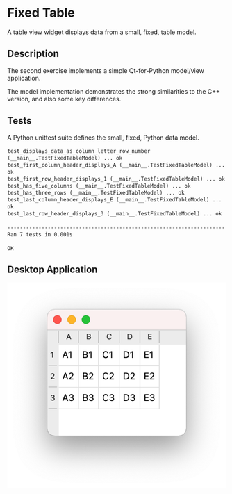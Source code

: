 # Fixed Table

A table view widget displays data from a small, fixed, table model.

## Description

The second exercise implements a simple Qt-for-Python model/view application.

The model implementation demonstrates the strong similarities to the C++ version, and also some key differences.

## Tests

A Python unittest suite defines the small, fixed, Python data model.

```
test_displays_data_as_column_letter_row_number (__main__.TestFixedTableModel) ... ok
test_first_column_header_displays_A (__main__.TestFixedTableModel) ... ok
test_first_row_header_displays_1 (__main__.TestFixedTableModel) ... ok
test_has_five_columns (__main__.TestFixedTableModel) ... ok
test_has_three_rows (__main__.TestFixedTableModel) ... ok
test_last_column_header_displays_E (__main__.TestFixedTableModel) ... ok
test_last_row_header_displays_3 (__main__.TestFixedTableModel) ... ok

----------------------------------------------------------------------
Ran 7 tests in 0.001s

OK
```


## Desktop Application

![Running on the desktop](Desktop.png)

